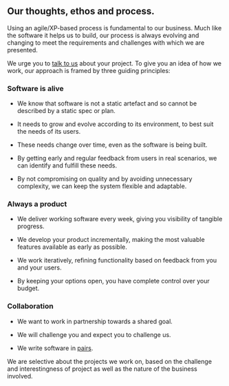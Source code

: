 <div id="ethos" class="section group" markdown="1">

## Our thoughts, ethos and process.

Using an agile/XP-based process is fundamental to our business. Much like the software it helps us to build, our process is always evolving and changing to meet the requirements and challenges with which we are presented.

We urge you to [talk to us](#contact) about your project. To give you an idea of how we work, our approach is framed by three guiding principles:

<div class="idea" markdown="1">

### Software is alive

* We know that software is not a static artefact and so cannot be described by a static spec or plan.

* It needs to grow and evolve according to its environment, to best suit the needs of its users.

* These needs change over time, even as the software is being built.

* By getting early and regular feedback from users in real scenarios, we can identify and fulfill these needs.

* By not compromising on quality and by avoiding unnecessary complexity, we can keep the system flexible and adaptable.

</div>
<div class="idea" markdown="1">

### Always a product

* We deliver working software every week, giving you visibility of tangible progress.

* We develop your product incrementally, making the most valuable features available as early as possible.

* We work iteratively, refining functionality based on feedback from you and your users.

* By keeping your options open, you have complete control over your budget.

</div>
<div class="idea" markdown="1">

### Collaboration

* We want to work in partnership towards a shared goal.

* We will challenge you and expect you to challenge us.

* We write software in [pairs][pair-programming].

</div>

<p class="clear">We are selective about the projects we work on, based on the challenge and interestingness of project as well as the nature of the business involved.</p>

</div>

[pair-programming]: http://en.wikipedia.org/wiki/Pair_programming "Wikipedia article on Pair Programming"
